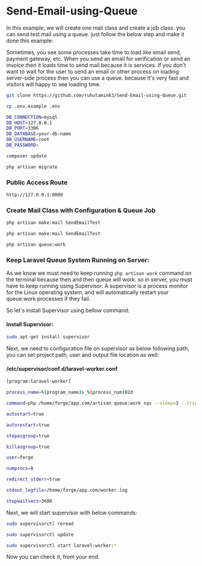 # Send-Email-using-Queue
In this example, we will create one mail class and create a job class. you can send test mail using a queue. just follow the below step and make it done this example:

Sometimes, you see some processes take time to load like email send, payment gateway, etc. When you send an email for verification or send an invoice then it loads time to send mail because it is services. If you don't want to wait for the user to send an email or other process on loading server-side process then you can use a queue. because it's very fast and visitors will happy to see loading time.

```bash
git clone https://github.com/ruhulamin63/Send-Email-using-Queue.git
```

```bash
cp .env.example .env
```

```bash
DB_CONNECTION=mysql
DB_HOST=127.0.0.1
DB_PORT=3306
DB_DATABASE=your-db-name
DB_USERNAME=root
DB_PASSWORD=
```

```bash
composer update
```

```bash
php artisan migrate
```

### Public Access Route
```bash
http://127.0.0.1:8000
```

### Create Mail Class with Configuration & Queue Job

```bash
php artisan make:mail SendEmailTest

php artisan make:mail SendEmailTest

php artisan queue:work
```

### Keep Laravel Queue System Running on Server:
As we know we must need to keep running `php artisan work` command on the terminal because then and then queue will work. so in server, you must have to keep running using Supervisor. A supervisor is a process monitor for the Linux operating system, and will automatically restart your queue:work processes if they fail.

So let's install Supervisor using bellow command:

#### Install Supervisor:
```bash
sudo apt-get install supervisor
```

Next, we need to configuration file on supervisor as below following path, you can set project path, user and output file location as well:

#### /etc/supervisor/conf.d/laravel-worker.conf
```bash
[program:laravel-worker]

process_name=%(program_name)s_%(process_num)02d

command=php /home/forge/app.com/artisan queue:work sqs --sleep=3 --tries=3 --max-time=3600

autostart=true

autorestart=true

stopasgroup=true

killasgroup=true

user=forge

numprocs=8

redirect_stderr=true

stdout_logfile=/home/forge/app.com/worker.log

stopwaitsecs=3600
```

Next, we will start supervisor with below commands:
```bash
sudo supervisorctl reread

sudo supervisorctl update

sudo supervisorctl start laravel-worker:*
```
Now you can check it, from your end.
